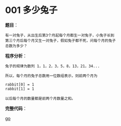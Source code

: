 # 001 多少兔子

**题目**：

    有一对兔子，从出生后第3个月起每个月都生一对兔子，小兔子长到
    第三个月后每个月又生一对兔子，假如兔子都不死，问每个月的兔子
    总数为多少？

**程序分析**：

    兔子的规律为数列 1，1，2，3，5，8，13，21，34...

    所以，每个月的兔子总数用一位数组表示，则前两个月为

```golang
rabbit[0] = 1
rabbit[1] = 1
```

    以后每个月的数量都是前两个月数量之和。

**完整代码**：

[go](main.go)